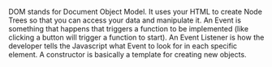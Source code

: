 DOM stands for Document Object Model. It uses your HTML to create Node Trees so that you can access your data and manipulate it. 
An Event is something that happens that triggers a function to be implemented (like clicking a button will trigger a function to start).
An Event Listener is how the developer tells the Javascript what Event to look for in each specific element. 
A constructor is basically a template for creating new objects.